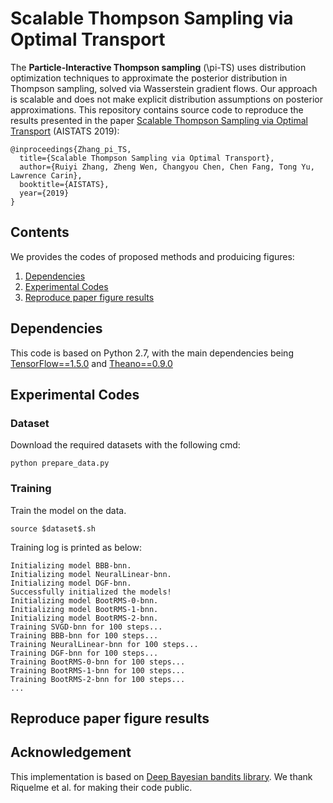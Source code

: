 # Scalable Thompson Sampling via Optimal Transport

The **Particle-Interactive Thompson sampling** (\pi-TS) uses distribution optimization techniques to approximate the posterior distribution in Thompson sampling, solved via Wasserstein gradient flows. Our approach is scalable and does not make explicit distribution assumptions on posterior approximations. This repository contains source code to reproduce the results presented in the paper [Scalable Thompson Sampling via Optimal Transport](https://users.cs.duke.edu/~ryzhang/Ruiyi/OT_TS.pdf) (AISTATS 2019):

```
@inproceedings{Zhang_pi_TS,
  title={Scalable Thompson Sampling via Optimal Transport},
  author={Ruiyi Zhang, Zheng Wen, Changyou Chen, Chen Fang, Tong Yu, Lawrence Carin},
  booktitle={AISTATS},
  year={2019}
}
```

## Contents
We provides the codes of proposed methods and produicing figures: 
1. [Dependencies](#dependencies)
2. [Experimental Codes](#experiments)
3. [Reproduce paper figure results](#reproduce-paper-figure-results) 

## Dependencies

This code is based on Python 2.7, with the main dependencies being [TensorFlow==1.5.0](https://www.tensorflow.org/) and [Theano==0.9.0](http://deeplearning.net/software/theano/)

## Experimental Codes
### Dataset ###
Download the required datasets with the following cmd:
```
python prepare_data.py
```

### Training ###

Train the model on the data.
```
source $dataset$.sh
```

Training log is printed as below:
```
Initializing model BBB-bnn.
Initializing model NeuralLinear-bnn.
Initializing model DGF-bnn.
Successfully initialized the models!
Initializing model BootRMS-0-bnn.
Initializing model BootRMS-1-bnn.
Initializing model BootRMS-2-bnn.
Training SVGD-bnn for 100 steps...
Training BBB-bnn for 100 steps...
Training NeuralLinear-bnn for 100 steps...
Training DGF-bnn for 100 steps...
Training BootRMS-0-bnn for 100 steps...
Training BootRMS-1-bnn for 100 steps...
Training BootRMS-2-bnn for 100 steps...
...

```
## Reproduce paper figure results

## Acknowledgement

This implementation is based on [Deep Bayesian bandits library](https://github.com/tensorflow/models/tree/master/research/deep_contextual_bandits). We thank Riquelme et al. for making their code public.
